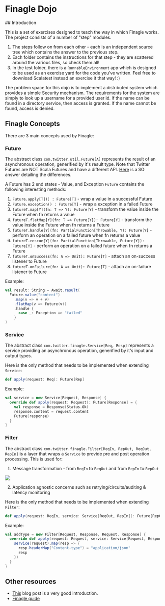 Finagle Dojo
============

## Introduction

This is a set of exercises designed to teach the way in which Finagle works. The project consists of a number of "step" 
modules. 

1. The steps follow on from each other - each is an independent source tree which contains the answer to the previous step.
1. Each folder contains the instructions for that step - they are scattered around the various files, so check them all!
1. In the test folder, there is a `RunnableEnvironment` app which is designed to be used as an exercise yard for the code you've written. Feel free to download Scalatest instead an exercise it that way! :)

The problem space for this dojo is to implement a distributed system which provides a simple Security mechanism. The requirements for the system are simply to look up a 
username for a provided user id. If the name can be found in a directory service, then access is granted. If the name cannot be found, access is denied. 

## Finagle Concepts

There are 3 main concepts used by Finagle:

### Future

The abstract class `com.twitter.util.Future[A]` represents the result of an asynchronous operation, generified by it's result type. Note that Twitter Futures are NOT Scala Futures and have a different API. 
[Here](https://stackoverflow.com/questions/32987855/what-are-advantages-of-a-twitter-future-over-a-scala-future) is a SO answer detailing the differences.

A Future has 2 end states - Value, and Exception
`Future` contains the following interesting methods:
1. `Future.apply[T]() : Future[T]` - wrap a value in a successful Future
1. `Future.exception() : Future[T]` - wrap a exception in a failed Future
1. `futureT.map[Y](fn: T => Y): Future[Y]` - transform the value inside the Future when fn returns a value
1. `futureT.flatMap[Y](fn: T => Future[Y]): Future[Y]` - transform the value inside the Future when fn returns a Future
1. `futureT.handle[Y](fn: PartialFunction[Throwable, Y): Future[Y]` - perform an operation on a failed future when fn returns a value
1. `futureT.rescue[Y](fn: PartialFunction[Throwable, Future[Y]): Future[Y]` - perform an operation on a failed future when fn returns a Future
1. `futureT.onSuccess(fn: A => Unit): Future[T]` - attach an on-success listener to Future 
1. `futureT.onFailure(fn: A => Unit): Future[T]` - attach an on-failure listener to Future

Example:
```scala
val result: String = Await.result(
  Future.value("content")
    .map(v => v + v)
    .flatMap(v => Future(v))
    .handle {
      case _: Exception => "failed"
    }
)
```

### Service

The abstract class `com.twitter.finagle.Service[Req, Resp]` represents a service providing an asynchronous operation, generified by it's input and output types.

Here is the only method that needs to be implemented when extending `Service`:
```scala
def apply(request: Req): Future[Rep]
```

Example:
```scala
val service = new Service[Request, Response] {
  override def apply(request: Request): Future[Response] = {
    val response = Response(Status.Ok)
    response.content = request.content
    Future(response)
  }
}
```

### Filter

The abstract class `com.twitter.finagle.Filter[ReqIn, RepOut, ReqOut, RepIn]` is a layer that wraps a `Service` to provide pre and post operation processing. This is used for:
1. Message transformation - from `ReqIn` to `ReqOut` and from `RepIn` to `RepOut`
<img src="https://prismic-io.s3.amazonaws.com/lunatech/458f8af9cbc1cacaddc01c6cbe80b347cb05de28_yue2.png"/>

2. Application agnostic concerns such as retrying/circuits/auditing & latency monitoring

Here is the only method that needs to be implemented when extending `Filter`:
```scala
def apply(request: ReqIn, service: Service[ReqOut, RepIn]): Future[RepOut]
```
    
Example:
```scala
val addType = new Filter[Request, Response, Request, Response] {
  override def apply(request: Request, service: Service[Request, Response]) = {
    service(request).map(resp => {
      resp.headerMap("Content-type") = "application/json"
      resp
    })
  }
}
```
## Other resources

- [This](https://lunatech.com/blog/WDwEjiUAACQAdhdw/an-introduction-of-finagle-by-example) blog post is a very good introduction.
- [Finagle guide](https://twitter.github.io/finagle/guide/)